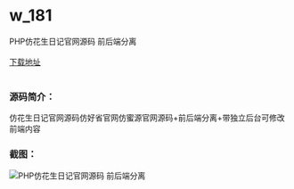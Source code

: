 # w_181
PHP仿花生日记官网源码 前后端分离
<br/></br>
[下载地址](https://www.uuid2.com/181.html "下载地址")
<br/></br>
<h3>源码简介：</h3>
<p>仿花生日记官网源码仿好省官网仿蜜源官网源码+前后端分离+带独立后台可修改前端内容<p>
<h3>截图：</h3>
<img src="https://www.uuid2.com/wp-content/uploads/img/202105/18b3c1d286.jpg" alt="PHP仿花生日记官网源码 前后端分离">
